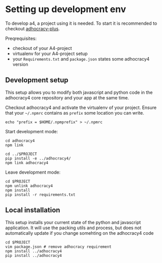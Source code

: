Setting up development env
==========================

To develop a4, a project using it is needed. To start it is recommended to
checkout [adhocracy-plus](https://github.com/liqd/adhocracy-plus).

Preqrequisites:

- checkout of your A4-project
- virtualenv for your A4-project setup
- your `Requirements.txt` and `package.json` states some adhocracy4 version

Development setup
-----------------

This setup allows you to modify both javascript and python code in the
adhocracy4 core repository and your app at the same time.

Checkout adhocracy4 and activate the virtualenv of your project. Ensure that
your `~/.npmrc` contains as `prefix` some location you can write.

    echo "prefix = $HOME/.npmprefix" > ~/.npmrc

Start development mode:

    cd adhocracy4
    npm link

    cd ../$PROJECT
    pip install -e ../adhocracy4/
    npm link adhocracy4

Leave development mode:

    cd $PROJECT
    npm unlink adhocracy4
    npm install
    pip install -r requirements.txt

Local installation
------------------

This setup installs your current state of the python and javascript
application. It will use the packing utils and process, but does not
automatically update if you change somehting on the adhocracy4 code

    cd $PROJECT
    vim package.json # remove adhocracy requirement
    npm install ../adhocracy4
    pip install ../adhocracy4
